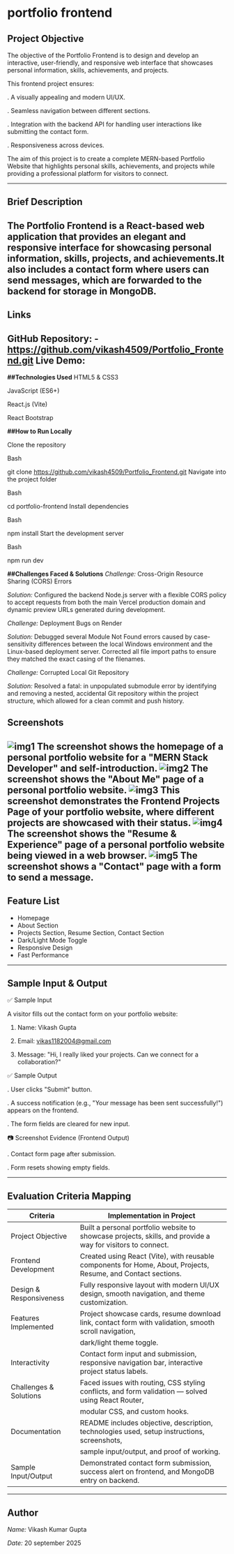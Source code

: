 # portfolio frontend

## Project Objective
The objective of the Portfolio Frontend is to design and develop an interactive, user-friendly, and responsive web interface that showcases personal information, skills, achievements, and projects.

This frontend project ensures:

  . A visually appealing and modern UI/UX.
  
  . Seamless navigation between different sections.
  
  . Integration with the backend API for handling user interactions like submitting the contact form.
  
  . Responsiveness across devices.

  The aim of this project is to create a complete MERN-based Portfolio Website that highlights personal skills, achievements, and projects while providing a professional platform for visitors to connect.

---

## Brief Description
The Portfolio Frontend is a React-based web application that provides an elegant and responsive interface for showcasing personal information, skills, projects, and achievements.It also includes a contact form where users can send messages, which are forwarded to the backend for storage in MongoDB.
---

## Links
**GitHub Repository:** - https://github.com/vikash4509/Portfolio_Frontend.git
**Live Demo:**
---

**##Technologies Used**
HTML5 & CSS3

JavaScript (ES6+)

React.js (Vite)

React Bootstrap

**##How to Run Locally**

Clone the repository

Bash

git clone https://github.com/vikash4509/Portfolio_Frontend.git
Navigate into the project folder

Bash

cd portfolio-frontend
Install dependencies

Bash

npm install
Start the development server

Bash

npm run dev


**##Challenges Faced & Solutions**
*Challenge:* Cross-Origin Resource Sharing (CORS) Errors

*Solution:* Configured the backend Node.js server with a flexible CORS policy to accept requests from both the main Vercel production domain and dynamic preview URLs generated during development.

*Challenge:* Deployment Bugs on Render

*Solution:* Debugged several Module Not Found errors caused by case-sensitivity differences between the local Windows environment and the Linux-based deployment server. Corrected all file import paths to ensure they matched the exact casing of the filenames.

*Challenge:* Corrupted Local Git Repository

*Solution:* Resolved a fatal: in unpopulated submodule error by identifying and removing a nested, accidental Git repository within the project structure, which allowed for a clean commit and push history.


## Screenshots

![img1](https://github.com/user-attachments/assets/901a90a6-40f2-4d9b-a13e-ed88649bdc5e)
The screenshot shows the homepage of a personal portfolio website for a "MERN Stack Developer" and self-introduction.
![img2](https://github.com/user-attachments/assets/c1368204-6c0e-4aad-a731-ec1503f6b632)
The screenshot shows the "About Me" page of a personal portfolio website.
![img3](https://github.com/user-attachments/assets/09e4a229-bb44-4028-b984-40b9beae3a07)
This screenshot demonstrates the Frontend Projects Page of your portfolio website, where different projects are showcased with their status.
![img4](https://github.com/user-attachments/assets/2cdb63f9-86fa-40a4-902a-383174a40358)
The screenshot shows the "Resume & Experience" page of a personal portfolio website being viewed in a web browser.
![img5](https://github.com/user-attachments/assets/be8b4f33-9a6d-4ecb-bc2b-41468ccd833f)
The screenshot shows a "Contact" page with a form to send a message.
---

## Feature List
- Homepage
- About Section
- Projects Section, Resume Section, Contact Section
- Dark/Light Mode Toggle
- Responsive Design
- Fast Performance

---

## Sample Input & Output
✅ Sample Input 

A visitor fills out the contact form on your portfolio website:

 1. Name: Vikash Gupta

 2. Email: vikas1182004@gmail.com

 3. Message: "Hi, I really liked your projects. Can we connect for a collaboration?"

✅ Sample Output

. User clicks "Submit" button.

. A success notification (e.g., "Your message has been sent successfully!") appears on the frontend.

. The form fields are cleared for new input.

📷 Screenshot Evidence (Frontend Output)

 . Contact form page after submission.

 . Form resets showing empty fields.

---

## Evaluation Criteria Mapping

| Criteria                |                  	              Implementation in Project                                                    |
|---------------------    | --------------------------------------------------------------------------------------------------------------|
| Project Objective       |  Built a personal portfolio website to showcase projects, skills, and provide a way for visitors to connect.  |
| Frontend Development    |  Created using React (Vite), with reusable components for Home, About, Projects, Resume, and Contact sections.|
|Design & Responsiveness  |  Fully responsive layout with modern UI/UX design, smooth navigation, and theme customization.                |
|Features Implemented     |  Project showcase cards, resume download link, contact form with validation, smooth scroll navigation,        |
|                         |     dark/light theme toggle.                                                                                  |
|Interactivity            |  Contact form input and submission, responsive navigation bar, interactive project status labels.             |
|Challenges & Solutions   |  Faced issues with routing, CSS styling conflicts, and form validation — solved using React Router,           |
|                         |       modular CSS, and custom hooks.                                                                          |
|Documentation            |  README includes objective, description, technologies used, setup instructions, screenshots,                  |
|                         |          sample input/output, and proof of working.                                                           |
| Sample Input/Output     |  Demonstrated contact form submission, success alert on frontend, and MongoDB entry on backend.               |

---
## Author

*Name:*  Vikash Kumar Gupta

*Date:* 20 september 2025
